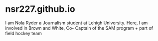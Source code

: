 # nsr227.github.io

I am Nola Ryder a Journalism student at Lehigh University. Here, I am involved in Brown and White, Co- Captain of the SAM program + part of field hockey team
